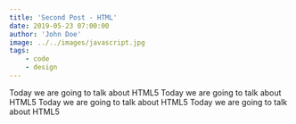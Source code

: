 ```yaml
---
title: 'Second Post - HTML'
date: 2019-05-23 07:00:00
author: 'John Doe'
image: ../../images/javascript.jpg
tags:
    - code
    - design
---
```


Today we are going to talk about HTML5
Today we are going to talk about HTML5
Today we are going to talk about HTML5
Today we are going to talk about HTML5
